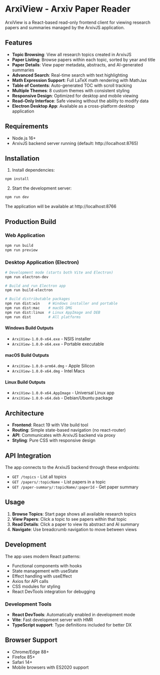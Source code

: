 # ArxiView - Arxiv Paper Reader

ArxiView is a React-based read-only frontend client for viewing research papers and summaries managed by the ArxivJS application.

## Features

- **Topic Browsing**: View all research topics created in ArxivJS
- **Paper Listing**: Browse papers within each topic, sorted by year and title
- **Paper Details**: View paper metadata, abstracts, and AI-generated summaries
- **Advanced Search**: Real-time search with text highlighting
- **Math Expression Support**: Full LaTeX math rendering with MathJax
- **Table of Contents**: Auto-generated TOC with scroll tracking
- **Multiple Themes**: 8 custom themes with consistent styling
- **Responsive Design**: Optimized for desktop and mobile viewing
- **Read-Only Interface**: Safe viewing without the ability to modify data
- **Electron Desktop App**: Available as a cross-platform desktop application

## Requirements

- Node.js 16+ 
- ArxivJS backend server running (default: http://localhost:8765)

## Installation

1. Install dependencies:
```bash
npm install
```

2. Start the development server:
```bash
npm run dev
```

The application will be available at http://localhost:8766

## Production Build

### Web Application
```bash
npm run build
npm run preview
```

### Desktop Application (Electron)

```bash
# Development mode (starts both Vite and Electron)
npm run electron-dev

# Build and run Electron app
npm run build-electron

# Build distributable packages
npm run dist:win    # Windows installer and portable
npm run dist:mac    # macOS DMG  
npm run dist:linux  # Linux AppImage and DEB
npm run dist        # All platforms
```

#### Windows Build Outputs
- `ArxiView-1.0.0-x64.exe` - NSIS installer
- `ArxiView-1.0.0-x64.exe` - Portable executable

#### macOS Build Outputs  
- `ArxiView-1.0.0-arm64.dmg` - Apple Silicon
- `ArxiView-1.0.0-x64.dmg` - Intel Macs

#### Linux Build Outputs
- `ArxiView-1.0.0-x64.AppImage` - Universal Linux app
- `ArxiView-1.0.0-x64.deb` - Debian/Ubuntu package

## Architecture

- **Frontend**: React 19 with Vite build tool
- **Routing**: Simple state-based navigation (no react-router)
- **API**: Communicates with ArxivJS backend via proxy
- **Styling**: Pure CSS with responsive design

## API Integration

The app connects to the ArxivJS backend through these endpoints:
- `GET /topics` - List all topics
- `GET /papers/:topicName` - List papers in a topic  
- `GET /paper-summary/:topicName/:paperId` - Get paper summary

## Usage

1. **Browse Topics**: Start page shows all available research topics
2. **View Papers**: Click a topic to see papers within that topic
3. **Read Details**: Click a paper to view its abstract and AI summary
4. **Navigate**: Use breadcrumb navigation to move between views

## Development

The app uses modern React patterns:
- Functional components with hooks
- State management with useState
- Effect handling with useEffect
- Axios for API calls
- CSS modules for styling
- React DevTools integration for debugging

### Development Tools

- **React DevTools**: Automatically enabled in development mode
- **Vite**: Fast development server with HMR
- **TypeScript support**: Type definitions included for better DX

## Browser Support

- Chrome/Edge 88+
- Firefox 85+
- Safari 14+
- Mobile browsers with ES2020 support